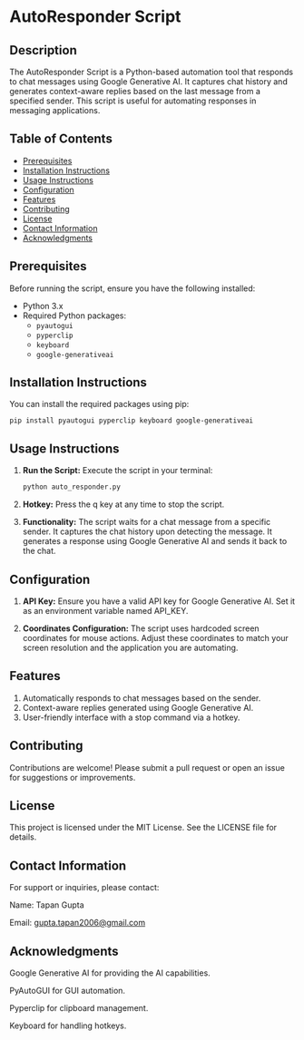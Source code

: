 # AutoResponder Script

## Description
The AutoResponder Script is a Python-based automation tool that responds to chat messages using Google Generative AI. It captures chat history and generates context-aware replies based on the last message from a specified sender. This script is useful for automating responses in messaging applications.

## Table of Contents
- [Prerequisites](#prerequisites)
- [Installation Instructions](#installation-instructions)
- [Usage Instructions](#usage-instructions)
- [Configuration](#configuration)
- [Features](#features)
- [Contributing](#contributing)
- [License](#license)
- [Contact Information](#contact-information)
- [Acknowledgments](#acknowledgments)

## Prerequisites
Before running the script, ensure you have the following installed:
- Python 3.x
- Required Python packages:
  - `pyautogui`
  - `pyperclip`
  - `keyboard`
  - `google-generativeai`

## Installation Instructions
You can install the required packages using pip:
   
  `pip install pyautogui pyperclip keyboard google-generativeai`

## Usage Instructions
1. **Run the Script:**
   Execute the script in your terminal:

   ```bash
   python auto_responder.py
2. **Hotkey:**
   Press the q key at any time to stop the script.

3. **Functionality:**
The script waits for a chat message from a specific sender.
It captures the chat history upon detecting the message.
It generates a response using Google Generative AI and sends it back to the chat.

## Configuration
1. **API Key:**
   Ensure you have a valid API key for Google Generative AI. Set it as an environment variable named API_KEY.

2. **Coordinates Configuration:**
   The script uses hardcoded screen coordinates for mouse actions. Adjust these coordinates to match your screen resolution and the application you are automating.

## Features
1. Automatically responds to chat messages based on the sender.
2. Context-aware replies generated using Google Generative AI.
3. User-friendly interface with a stop command via a hotkey.

## Contributing
Contributions are welcome! Please submit a pull request or open an issue for suggestions or improvements.

## License
This project is licensed under the MIT License. See the LICENSE file for details.

## Contact Information
For support or inquiries, please contact:

Name: Tapan Gupta

Email: gupta.tapan2006@gmail.com

## Acknowledgments
Google Generative AI for providing the AI capabilities.

PyAutoGUI for GUI automation.

Pyperclip for clipboard management.

Keyboard for handling hotkeys.
